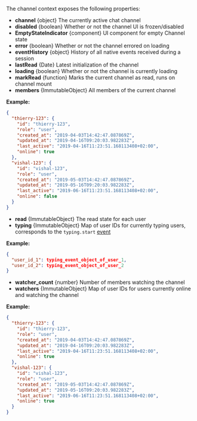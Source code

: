 The channel context exposes the following properties:

- **channel** {object} The currently active chat channel
- **disabled** {boolean} Whether or not the channel UI is frozen/disabled
- **EmptyStateIndicator** {component} UI component for empty Channel state
- **error** {boolean} Whether or not the channel errored on loading
- **eventHistory** {object} History of all native events received during a session
- **lastRead** {Date} Latest initialization of the channel
- **loading** {boolean} Whether or not the channel is currently loading
- **markRead** {function} Marks the current channel as read, runs on channel mount
- **members** {ImmutableObject} All members of the current channel

**Example:**

```json
{
  "thierry-123": {
    "id": "thierry-123",
    "role": "user",
    "created_at": "2019-04-03T14:42:47.087869Z",
    "updated_at": "2019-04-16T09:20:03.982283Z",
    "last_active": "2019-04-16T11:23:51.168113408+02:00",
    "online": true
  },
  "vishal-123": {
    "id": "vishal-123",
    "role": "user",
    "created_at": "2019-05-03T14:42:47.087869Z",
    "updated_at": "2019-05-16T09:20:03.982283Z",
    "last_active": "2019-06-16T11:23:51.168113408+02:00",
    "online": false
  }
}
```
- **read** {ImmutableObject} The read state for each user
- **typing** {ImmutableObject} Map of user IDs for currently typing users, corresponds to the `typing.start` [event](https://getstream.io/chat/docs/#event_object)

**Example:**

  ```json
  {
    "user_id_1": typing_event_object_of_user_1,
    "user_id_2": typing_event_object_of_user_2
  }
  ```
- **watcher_count** {number} Number of members watching the channel
- **watchers** {ImmutableObject} Map of user IDs for users currently online and watching the channel

**Example:**

```json
{
  "thierry-123": {
    "id": "thierry-123",
    "role": "user",
    "created_at": "2019-04-03T14:42:47.087869Z",
    "updated_at": "2019-04-16T09:20:03.982283Z",
    "last_active": "2019-04-16T11:23:51.168113408+02:00",
    "online": true
  },
  "vishal-123": {
    "id": "vishal-123",
    "role": "user",
    "created_at": "2019-05-03T14:42:47.087869Z",
    "updated_at": "2019-05-16T09:20:03.982283Z",
    "last_active": "2019-06-16T11:23:51.168113408+02:00",
    "online": true
  }
}
```

